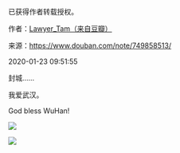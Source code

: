 已获得作者转载授权。


作者：[Lawyer_Tam（来自豆瓣）](https://www.douban.com/people/50118435/)


来源：https://www.douban.com/note/749858513/


2020-01-23 09:51:55


封城……  

我爱武汉。

God bless WuHan!

![](/Users/jliu23/Documents/Personal/2020wuhan_individual_stories/pic/01-23-Lawyer_Tam-有生之年1.jpg)

![](/Users/jliu23/Documents/Personal/2020wuhan_individual_stories/pic/01-23-Lawyer_Tam-有生之年2.jpg)